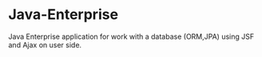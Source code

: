 Java-Enterprise
===============

Java Enterprise application for work with a database (ORM,JPA) using JSF and Ajax on user side.
